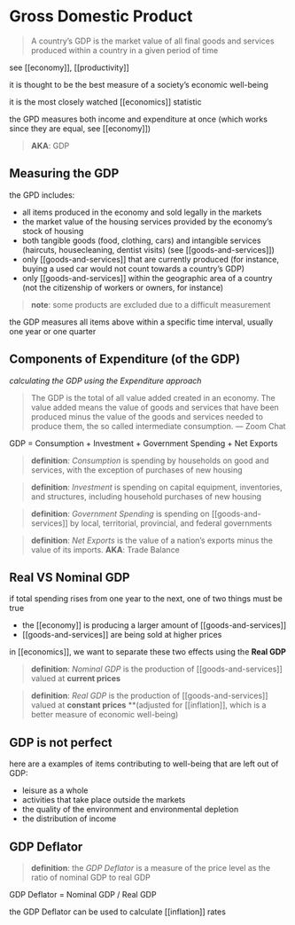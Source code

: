 # Gross Domestic Product

> A country’s GDP is the market value of all final goods and services produced within a country in a given period of time

see [[economy]], [[productivity]]

it is thought to be the best measure of a society’s economic well-being

it is the most closely watched [[economics]] statistic

the GPD measures both income and expenditure at once (which works since they are equal, see [[economy]])

> **AKA**: GDP

## Measuring the GDP

the GPD includes:

- all items produced in the economy and sold legally in the markets
- the market value of the housing services provided by the economy’s stock of housing
- both tangible goods (food, clothing, cars) and intangible services (haircuts, housecleaning, dentist visits) (see [[goods-and-services]])
- only [[goods-and-services]] that are currently produced (for instance, buying a used car would not count towards a country’s GDP)
- only [[goods-and-services]] within the geographic area of a country (not the citizenship of workers or owners, for instance)

> **note**: some products are excluded due to a difficult measurement

the GDP measures all items above within a specific time interval, usually one year or one quarter

## Components of Expenditure (of the GDP)

_calculating the GDP using the Expenditure approach_

> The GDP is the total of all value added created in an economy. The value added means the value of goods and services that have been produced minus the value of the goods and services needed to produce them, the so called intermediate consumption. &mdash; Zoom Chat

GDP = Consumption + Investment + Government Spending + Net Exports

> **definition**: _Consumption_ is spending by households on good and services, with the exception of purchases of new housing

> **definition**: _Investment_ is spending on capital equipment, inventories, and structures, including household purchases of new housing

> **definition**: _Government Spending_ is spending on [[goods-and-services]] by local, territorial, provincial, and federal governments

> **definition**: _Net Exports_ is the value of a nation’s exports minus the value of its imports. **AKA**: Trade Balance

## Real VS Nominal GDP

if total spending rises from one year to the next, one of two things must be true

- the [[economy]] is producing a larger amount of [[goods-and-services]]
- [[goods-and-services]] are being sold at higher prices

in [[economics]], we want to separate these two effects using the **Real GDP**

> **definition**: _Nominal GDP_ is the production of [[goods-and-services]] valued at **current prices**

> **definition**: _Real GDP_ is the production of [[goods-and-services]] valued at **constant prices** \*\*(adjusted for [[inflation]], which is a better measure of economic well-being)

## GDP is not perfect

here are a examples of items contributing to well-being that are left out of GDP:

- leisure as a whole
- activities that take place outside the markets
- the quality of the environment and environmental depletion
- the distribution of income

## GDP Deflator

> **definition**: the _GDP Deflator_ is a measure of the price level as the ratio of nominal GDP to real GDP

GDP Deflator = Nominal GDP / Real GDP

the GDP Deflator can be used to calculate [[inflation]] rates
